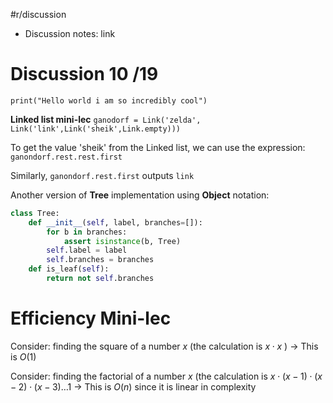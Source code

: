 #r/discussion
- Discussion notes: link

# Discussion 10 /19
```jupyter
print("Hello world i am so incredibly cool")
```

**Linked list mini-lec**
`ganodorf = Link('zelda', Link('link',Link('sheik',Link.empty)))`

To get the value 'sheik' from the Linked list, we can use the expression:
`ganondorf.rest.rest.first`

Similarly,
`ganondorf.rest.first` outputs `link`

Another version of **Tree** implementation using **Object** notation:
```python
class Tree: 
	def __init__(self, label, branches=[]): 
		for b in branches: 
			assert isinstance(b, Tree) 
		self.label = label 
		self.branches = branches 
	def is_leaf(self): 
		return not self.branches
```

# Efficiency Mini-lec
Consider: finding the square of a number $x$ (the calculation is $x\cdot x$ ) -> This is $O(1)$

Consider: finding the factorial of a number $x$ (the calculation is $x\cdot (x-1)\cdot (x-2)\cdot(x-3)\dots 1$ -> This is $O(n)$ since it is linear in complexity






